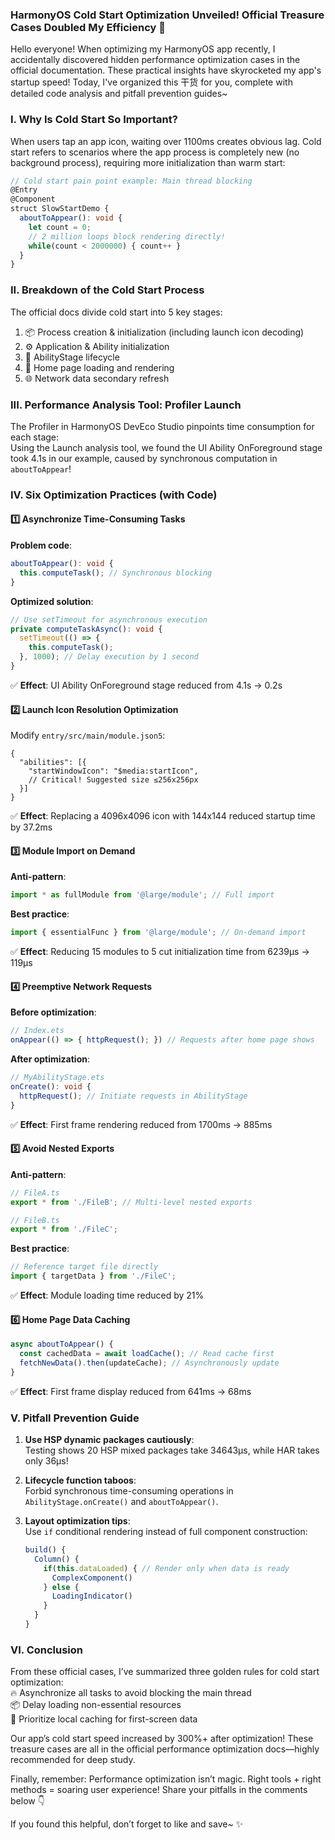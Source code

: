 ### HarmonyOS Cold Start Optimization Unveiled! Official Treasure Cases Doubled My Efficiency 🚀  

Hello everyone! When optimizing my HarmonyOS app recently, I accidentally discovered hidden performance optimization cases in the official documentation. These practical insights have skyrocketed my app's startup speed! Today, I've organized this 干货 for you, complete with detailed code analysis and pitfall prevention guides~  


### I. Why Is Cold Start So Important?  
When users tap an app icon, waiting over 1100ms creates obvious lag. Cold start refers to scenarios where the app process is completely new (no background process), requiring more initialization than warm start:  

```typescript  
// Cold start pain point example: Main thread blocking  
@Entry  
@Component  
struct SlowStartDemo {  
  aboutToAppear(): void {  
    let count = 0;  
    // 2 million loops block rendering directly!  
    while(count < 2000000) { count++ }  
  }  
}
```  


### II. Breakdown of the Cold Start Process  
The official docs divide cold start into 5 key stages:  
1. 📦 Process creation & initialization (including launch icon decoding)  
2. ⚙️ Application & Ability initialization  
3. 🔄 AbilityStage lifecycle  
4. 🎨 Home page loading and rendering  
5. 🌐 Network data secondary refresh  


### III. Performance Analysis Tool: Profiler Launch  
The Profiler in HarmonyOS DevEco Studio pinpoints time consumption for each stage:  
Using the Launch analysis tool, we found the UI Ability OnForeground stage took 4.1s in our example, caused by synchronous computation in `aboutToAppear`!  


### IV. Six Optimization Practices (with Code)  
#### 1️⃣ Asynchronize Time-Consuming Tasks  
**Problem code**:  
```typescript  
aboutToAppear(): void {  
  this.computeTask(); // Synchronous blocking  
}
```  

**Optimized solution**:  
```typescript  
// Use setTimeout for asynchronous execution  
private computeTaskAsync(): void {  
  setTimeout(() => {  
    this.computeTask();  
  }, 1000); // Delay execution by 1 second  
}
```  

✅ **Effect**: UI Ability OnForeground stage reduced from 4.1s → 0.2s  


#### 2️⃣ Launch Icon Resolution Optimization  
Modify `entry/src/main/module.json5`:  
```json5  
{  
  "abilities": [{  
    "startWindowIcon": "$media:startIcon",  
    // Critical! Suggested size ≤256x256px  
  }]  
}
```  

✅ **Effect**: Replacing a 4096x4096 icon with 144x144 reduced startup time by 37.2ms  


#### 3️⃣ Module Import on Demand  
**Anti-pattern**:  
```typescript  
import * as fullModule from '@large/module'; // Full import  
```  

**Best practice**:  
```typescript  
import { essentialFunc } from '@large/module'; // On-demand import  
```  

✅ **Effect**: Reducing 15 modules to 5 cut initialization time from 6239μs → 119μs  


#### 4️⃣ Preemptive Network Requests  
**Before optimization**:  
```typescript  
// Index.ets  
onAppear(() => { httpRequest(); }) // Requests after home page shows  
```  

**After optimization**:  
```typescript  
// MyAbilityStage.ets  
onCreate(): void {  
  httpRequest(); // Initiate requests in AbilityStage  
}
```  

✅ **Effect**: First frame rendering reduced from 1700ms → 885ms  


#### 5️⃣ Avoid Nested Exports  
**Anti-pattern**:  
```typescript  
// FileA.ts  
export * from './FileB'; // Multi-level nested exports  

// FileB.ts  
export * from './FileC';  
```  

**Best practice**:  
```typescript  
// Reference target file directly  
import { targetData } from './FileC';  
```  

✅ **Effect**: Module loading time reduced by 21%  


#### 6️⃣ Home Page Data Caching  
```typescript  
async aboutToAppear() {  
  const cachedData = await loadCache(); // Read cache first  
  fetchNewData().then(updateCache); // Asynchronously update  
}
```  

✅ **Effect**: First frame display reduced from 641ms → 68ms  


### V. Pitfall Prevention Guide  
1. **Use HSP dynamic packages cautiously**:  
   Testing shows 20 HSP mixed packages take 34643μs, while HAR takes only 36μs!  

2. **Lifecycle function taboos**:  
   Forbid synchronous time-consuming operations in `AbilityStage.onCreate()` and `aboutToAppear()`.  

3. **Layout optimization tips**:  
   Use `if` conditional rendering instead of full component construction:  
   ```typescript  
   build() {  
     Column() {  
       if(this.dataLoaded) { // Render only when data is ready  
         ComplexComponent()  
       } else {  
         LoadingIndicator()  
       }  
     }  
   }
   ```  


### VI. Conclusion  
From these official cases, I’ve summarized three golden rules for cold start optimization:  
🔥 Asynchronize all tasks to avoid blocking the main thread  
📦 Delay loading non-essential resources  
💾 Prioritize local caching for first-screen data  

Our app’s cold start speed increased by 300%+ after optimization! These treasure cases are all in the official performance optimization docs—highly recommended for deep study.  

Finally, remember: Performance optimization isn’t magic. Right tools + right methods = soaring user experience! Share your pitfalls in the comments below 👇  

If you found this helpful, don’t forget to like and save~ ✨
